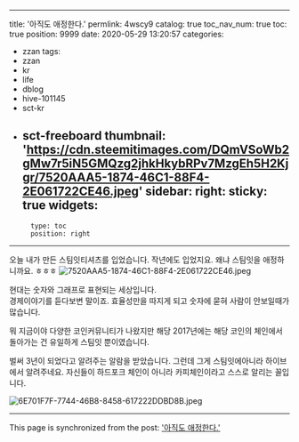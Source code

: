 
---
title: '아직도 애정한다.'
permlink: 4wscy9
catalog: true
toc_nav_num: true
toc: true
position: 9999
date: 2020-05-29 13:20:57
categories:
- zzan
tags:
- zzan
- kr
- life
- dblog
- hive-101145
- sct-kr
- sct-freeboard
thumbnail: 'https://cdn.steemitimages.com/DQmVSoWb2gMw7r5iN5GMQzg2jhkHkybRPv7MzgEh5H2Kjgr/7520AAA5-1874-46C1-88F4-2E061722CE46.jpeg'
sidebar:
    right:
        sticky: true
widgets:
    -
        type: toc
        position: right
---


오늘 내가 만든 스팀잇티셔츠를 입었습니다.  작년에도 입었지요. 왜냐 스팀잇을 애정하니까요. ㅎㅎㅎ
![7520AAA5-1874-46C1-88F4-2E061722CE46.jpeg](https://cdn.steemitimages.com/DQmVSoWb2gMw7r5iN5GMQzg2jhkHkybRPv7MzgEh5H2Kjgr/7520AAA5-1874-46C1-88F4-2E061722CE46.jpeg)

현대는 숫자와 그래프로 표현되는 세상입니다.  
경제이야기를 듣다보변 말이죠. 
효율성만을 따지게 되고 숫자에 묻혀 사람이 안보일때가 많습니다. 

뭐 지금이야 다양한 코인커뮤니티가 나왔지만 해당 2017년에는 해당 코인의 체인에서 돌아가는 건 유일하게 스팀잇 뿐이였습니다.  

벌써 3년이 되었다고 알려주는 알람을 받았습니다.  그런데 그게 스팀잇에아니라 하이브에서 알려주네요.  자신들이 하드포크 체인이 아니라 카피체인이라고 스스로 알리는 꼴입니다. 


![6E701F7F-7744-46B8-8458-617222DDBD8B.jpeg](https://cdn.steemitimages.com/DQmZut4LsyG4dnFXKQGmCmPT1AA9mM3igGNjNVn4DsP7WoD/6E701F7F-7744-46B8-8458-617222DDBD8B.jpeg)

- - -

This page is synchronized from the post: ['아직도 애정한다.'](https://steemit.com/@kingbit/4wscy9)

